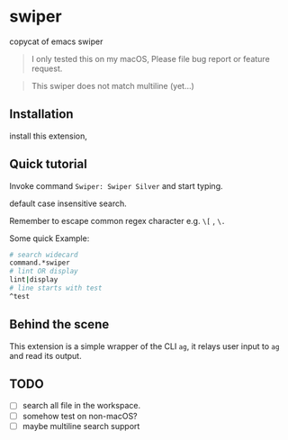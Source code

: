 # swiper

copycat of emacs swiper

> I only tested this on my macOS, Please file bug report or feature request.

> This swiper does not match multiline (yet...)

## Installation

install this extension,

## Quick tutorial

Invoke command `Swiper: Swiper Silver` and start typing.

default case insensitive search.

Remember to escape common regex character e.g. `\[` , `\.`

Some quick Example:

```sh
# search widecard 
command.*swiper 
# lint OR display 
lint|display
# line starts with test 
^test
```

## Behind the scene

This extension is a simple wrapper of the CLI `ag`, it relays user input to `ag` and read its output.

## TODO

- [ ] search all file in the workspace.  
- [ ] somehow test on non-macOS?
- [ ] maybe multiline search support
